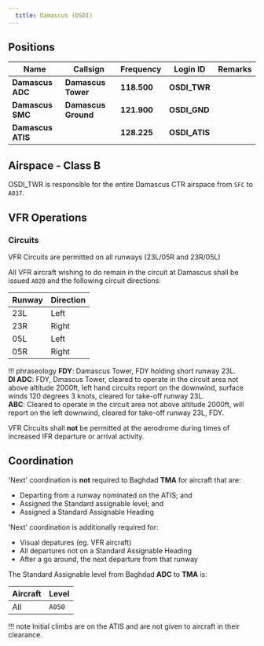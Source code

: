 ```yaml
---
  title: Damascus (OSDI)
---
```


## Positions

| Name			   	|       Callsign	    |  Frequency    |   Login ID    | Remarks |
| ---------------	| ---------------------	| -------------	| ------------| ------- |
| **Damascus ADC** | **Damascus Tower** | **118.500** | **OSDI_TWR** | |
| **Damascus SMC** | **Damascus Ground** | **121.900** | **OSDI_GND**	| |
| **Damascus ATIS** | | **128.225** | **OSDI_ATIS**	| |


## Airspace - Class B

OSDI_TWR is responsible for the entire Damascus CTR airspace from `SFC` to `A037`.

## VFR Operations

### Circuits
VFR Circuits are permitted on all runways (23L/05R and 23R/05L)

All VFR aircraft wishing to do remain in the circuit at Damascus shall be issued `A020` and the following circuit directions:

| Runway | Direction |
| ------ | --------- |
|  23L   |   Left    |
|  23R   |   Right   |
|  05L   |   Left    |
|  05R   |   Right   |

!!! phraseology
    **FDY**: Damascus Tower, FDY holding short runway 23L.  
    **DI ADC**: FDY, Dmascus Tower, cleared to operate in the circuit area not above altitude 2000ft, left hand circuits report on the downwind, surface winds 120 degrees 3 knots, cleared for take-off runway 23L.  
    **ABC**: Cleared to operate in the circuit area not above altitude 2000ft, will report on the left downwind, cleared for take-off runway 23L, FDY.

VFR Circuits shall **not** be permitted at the aerodrome during times of increased IFR departure or arrival activity.

## Coordination

'Next' coordination is **not** required to Baghdad **TMA** for aircraft that are:

- Departing from a runway nominated on the ATIS; and
- Assigned the Standard assignable level; and
- Assigned a Standard Assignable Heading

'Next' coordination is additionally required for:

- Visual depatures (eg. VFR aircraft)
- All departures not on a Standard Assignable Heading
- After a go around, the next departure from that runway


The Standard Assignable level from Baghdad **ADC** to **TMA** is:

| Aircraft | Level |
| -------- | ----- |
| All | `A050` |

!!! note
    Initial climbs are on the ATIS and are not given to aircraft in their clearance. 
